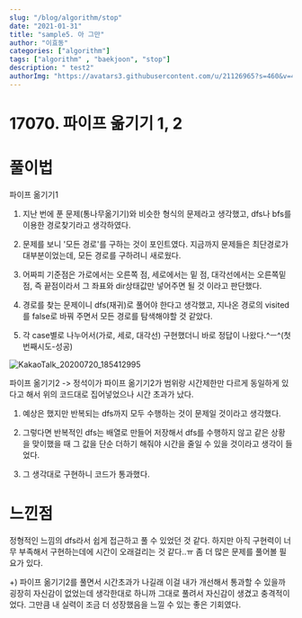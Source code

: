 ```yaml
---
slug: "/blog/algorithm/stop"
date: "2021-01-31"
title: "sample5. 아 그만"
author: "이효동"
categories: ["algorithm"]
tags: ["algorithm" , "baekjoon", "stop"]
description: " test2"
authorImg: "https://avatars3.githubusercontent.com/u/21126965?s=460&v=4"
---
```


# 17070. 파이프 옮기기 1, 2

# 풀이법

파이프 옮기기1

1) 지난 번에 푼 문제(통나무옮기기)와 비슷한 형식의 문제라고 생각했고, dfs나 bfs를 이용한 경로찾기라고 생각하였다.

2) 문제를 보니 '모든 경로'를 구하는 것이 포인트였다. 지금까지 문제들은 최단경로가 대부분이었는데, 모든 경로를 구하려니 새로웠다.

3) 어짜피 기준점은 가로에서는 오른쪽 점, 세로에서는 밑 점, 대각선에서는 오른쪽밑점, 즉 끝점이라서 그 좌표와 dir상태값만 넣어주면 될 것 이라고 판단했다.

4) 경로를 찾는 문제이니 dfs(재귀)로 풀어야 한다고 생각했고, 지나온 경로의 visited를 false로 바꿔 주면서 모든 경로를 탐색해야할 것 같았다.

5) 각 case별로 나누어서(가로, 세로, 대각선) 구현했더니 바로 정답이 나왔다.^ㅡ^(첫번째시도-성공)

![KakaoTalk_20200720_185412995](https://user-images.githubusercontent.com/54053016/87925313-0fbd9800-cabb-11ea-8288-cae53e550609.jpg)


파이프 옮기기2
-> 정석이가 파이프 옮기기2가 범위랑 시간제한만 다르게 동일하게 있다고 해서 위의 코드대로 집어넣었으나 시간 초과가 났다.

1) 예상은 했지만 반복되는 dfs까지 모두 수행하는 것이 문제일 것이라고 생각했다.

2) 그렇다면 반복적인 dfs는 배열로 만들어 저장해서 dfs를 수행하지 않고 같은 상황을 맞이했을 때 그 값을 단순 더하기 해줘야 시간을 줄일 수 있을 것이라고 생각이 들었다.

3) 그 생각대로 구현하니 코드가 통과했다.

# 느낀점

정형적인 느낌의 dfs라서 쉽게 접근하고 풀 수 있었던 것 같다. 하지만 아직 구현력이 너무 부족해서 구현하는데에 시간이 오래걸리는 것 같다..ㅠ 좀 더 많은 문제를 풀어볼 필요가 있다.

  +) 파이프 옮기기2를 풀면서 시간초과가 나길래 이걸 내가 개선해서 통과할 수 있을까 굉장히 자신감이 없었는데 생각한대로 하니까 그대로 풀려서 자신감이 생겼고 충격적이었다. 그만큼 내 실력이 조금 더 성장했음을 느낄 수 있는 좋은 기회였다.
